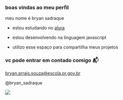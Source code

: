 ### boas vindas ao meu perfil


meu nome é bryan sadraque
- estou estudando no [alura](https//www.alura.com.br)

 - estou desenvolvendo na linguagem javascript

- utilizo esse espaço para compartilha meus projetos


### vc pode entrar em contado comigo 📬

bryan.arrais.souza@escola.pr.gov.br

@bryan_sadraque

  ![](https://media.tenor.com/SSogRUet5dUAAAAd/ronaldo-ronaldo-al-nassr.gif)
